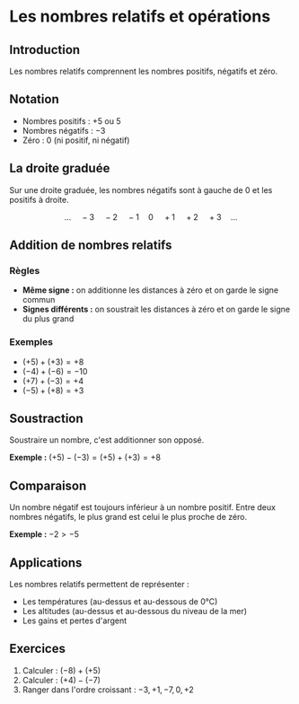 # Les nombres relatifs et opérations

## Introduction
Les nombres relatifs comprennent les nombres positifs, négatifs et zéro.

## Notation
- Nombres positifs : $+5$ ou $5$
- Nombres négatifs : $-3$
- Zéro : $0$ (ni positif, ni négatif)

## La droite graduée
Sur une droite graduée, les nombres négatifs sont à gauche de $0$ et les positifs à droite.

$$\ldots \quad -3 \quad -2 \quad -1 \quad 0 \quad +1 \quad +2 \quad +3 \quad \ldots$$

## Addition de nombres relatifs

### Règles
- **Même signe :** on additionne les distances à zéro et on garde le signe commun
- **Signes différents :** on soustrait les distances à zéro et on garde le signe du plus grand

### Exemples
- $(+5) + (+3) = +8$
- $(-4) + (-6) = -10$
- $(+7) + (-3) = +4$
- $(-5) + (+8) = +3$

## Soustraction
Soustraire un nombre, c'est additionner son opposé.

**Exemple :** $(+5) - (-3) = (+5) + (+3) = +8$

## Comparaison
Un nombre négatif est toujours inférieur à un nombre positif.
Entre deux nombres négatifs, le plus grand est celui le plus proche de zéro.

**Exemple :** $-2 > -5$

## Applications
Les nombres relatifs permettent de représenter :
- Les températures (au-dessus et au-dessous de 0°C)
- Les altitudes (au-dessus et au-dessous du niveau de la mer)
- Les gains et pertes d'argent

## Exercices
1. Calculer : $(-8) + (+5)$
2. Calculer : $(+4) - (-7)$
3. Ranger dans l'ordre croissant : $-3, +1, -7, 0, +2$
